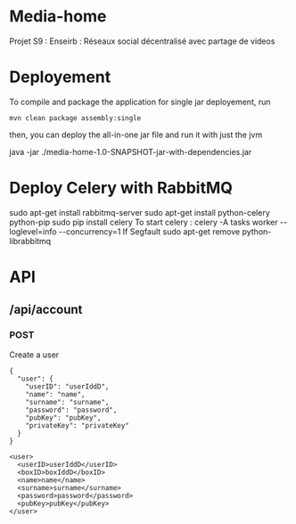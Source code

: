 Media-home
==========

Projet S9 : Enseirb : Réseaux social décentralisé avec partage de videos


# Deployement #

To compile and package the application for single jar deployement, run


    mvn clean package assembly:single

then, you can deploy the all-in-one jar file and run it with just the jvm

   java -jar ./media-home-1.0-SNAPSHOT-jar-with-dependencies.jar


# Deploy Celery with RabbitMQ
sudo apt-get install rabbitmq-server
sudo apt-get install python-celery python-pip
sudo pip install celery
To start celery : celery -A tasks worker --loglevel=info --concurrency=1
If Segfault  sudo apt-get remove python-librabbitmq


# API #

## /api/account ##

### POST ###

Create a user
	
	{
	  "user": {
	    "userID": "userIddD",
	    "name": "name",
	    "surname": "surname",
	    "password": "password",
	    "pubKey": "pubKey",
	    "privateKey": "privateKey"
	  }
	}

	<user>
	  <userID>userIddD</userID>
	  <boxID>boxIddD</boxID>
	  <name>name</name>
	  <surname>surname</surname>
	  <password>password</password>
	  <pubKey>pubKey</pubKey>
	</user>



